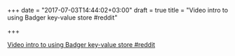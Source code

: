 +++
date = "2017-07-03T14:44:02+03:00"
draft = true
title = "Video intro to using Badger key-value store  #reddit"

+++

<p><a href="https://t.co/QieBwg2Lmx">Video intro to using Badger key-value store  #reddit</a></p>